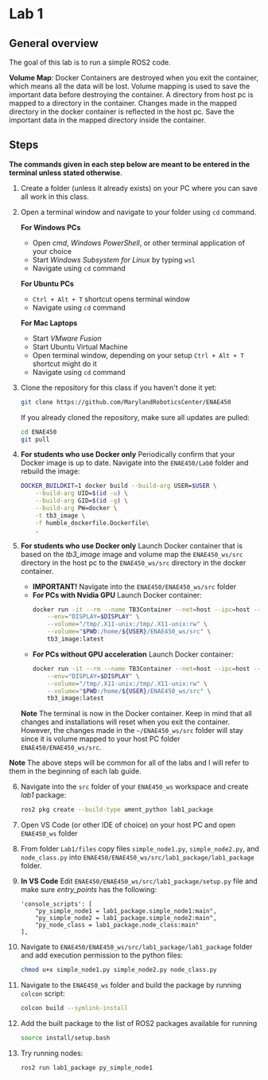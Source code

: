 # Lab 1

## General overview

The goal of this lab is to run a simple ROS2 code.

**Volume Map**: Docker Containers are destroyed when you exit the container, which means all the data will be lost. Volume mapping is used to save the important data before destroying the container. A directory from host pc is mapped to a directory in the container. Changes made in the mapped directory in the docker container is reflected in the host pc. Save the important data in the mapped directory inside the container.

## Steps

**The commands given in each step below are meant to be entered in the terminal unless stated otherwise**.

1. Create a folder (unless it already exists) on your PC where you can save all work in this class.
2. Open a terminal window and navigate to your folder using `cd` command.

    **For Windows PCs**
    * Open *cmd*, *Windows PowerShell*, or other terminal application of your choice
    * Start *Windows Subsystem for Linux* by typing `wsl`
    * Navigate using `cd` command

    **For Ubuntu PCs**
    * `Ctrl + Alt + T` shortcut opens terminal window
    * Navigate using `cd` command

    **For Mac Laptops**
    * Start *VMware Fusion*
    * Start Ubuntu Virtual Machine
    * Open terminal window, depending on your setup `Ctrl + Alt + T` shortcut might do it
    * Navigate using `cd` command

3. Clone the repository for this class if you haven't done it yet:

    ```bash
    git clone https://github.com/MarylandRoboticsCenter/ENAE450
    ```
    If you already cloned the repository, make sure all updates are pulled:

    ```bash
    cd ENAE450
    git pull
    ```

4. **For students who use Docker only** Periodically confirm that your Docker image is up to date. Navigate into the `ENAE450/Lab0` folder and rebuild the image:
    ```bash
    DOCKER_BUILDKIT=1 docker build --build-arg USER=$USER \
        --build-arg UID=$(id -u) \
        --build-arg GID=$(id -g) \
        --build-arg PW=docker \
        -t tb3_image \
        -f humble_dockerfile.Dockerfile\
        .
    ```

5. **For students who use Docker only** Launch Docker container that is based on the *tb3_image* image and volume map the `ENAE450_ws/src` directory in the host pc to the `ENAE450_ws/src` directory in the docker container.
    * **IMPORTANT!** Navigate into the `ENAE450/ENAE450_ws/src` folder
    * **For PCs with Nvidia GPU** Launch Docker container:
        ```bash
        docker run -it --rm --name TB3Container --net=host --ipc=host --pid=host --gpus=all --runtime=nvidia --privileged \
            --env="DISPLAY=$DISPLAY" \
            --volume="/tmp/.X11-unix:/tmp/.X11-unix:rw" \
            --volume="$PWD:/home/${USER}/ENAE450_ws/src" \
            tb3_image:latest
        ```
    * **For PCs without GPU acceleration** Launch Docker container:
        ```bash
        docker run -it --rm --name TB3Container --net=host --ipc=host --pid=host --privileged \
            --env="DISPLAY=$DISPLAY" \
            --volume="/tmp/.X11-unix:/tmp/.X11-unix:rw" \
            --volume="$PWD:/home/${USER}/ENAE450_ws/src" \
            tb3_image:latest
        ```
    **Note** The terminal is now in the Docker container. Keep in mind that all changes and installations will reset when you exit the container. However, the changes made in the `~/ENAE450_ws/src` folder will stay since it is volume mapped to your host PC folder `ENAE450/ENAE450_ws/src`.

**Note** The above steps will be common for all of the labs and I will refer to them in the beginning of each lab guide. 

6. Navigate into the `src` folder of your `ENAE450_ws` workspace and create *lab1* package:
    ```bash
    ros2 pkg create --build-type ament_python lab1_package
    ```

7. Open VS Code (or other IDE of choice) on your host PC and open `ENAE450_ws` folder

8. From folder `Lab1/files` copy files `simple_node1.py`, `simple_node2.py`, and `node_class.py` into `ENAE450/ENAE450_ws/src/lab1_package/lab1_package` folder.

9. **In VS Code** Edit `ENAE450/ENAE450_ws/src/lab1_package/setup.py` file and make sure *entry_points* has the following:
    ```
    'console_scripts': [
        "py_simple_node1 = lab1_package.simple_node1:main",
        "py_simple_node2 = lab1_package.simple_node2:main",
        "py_node_class = lab1_package.node_class:main"
    ],
    ```        

10. Navigate to `ENAE450/ENAE450_ws/src/lab1_package/lab1_package` folder and add execution permission to the python files:
    ```bash
    chmod u+x simple_node1.py simple_node2.py node_class.py 
    ```

11. Navigate to the `ENAE450_ws` folder and build the package by running `colcon` script:
    ```bash
    colcon build --symlink-install
    ```

12. Add the built package to the list of ROS2 packages available for running
    ```bash
    source install/setup.bash
    ```

13. Try running nodes:
    ```bash
    ros2 run lab1_package py_simple_node1
    ```


